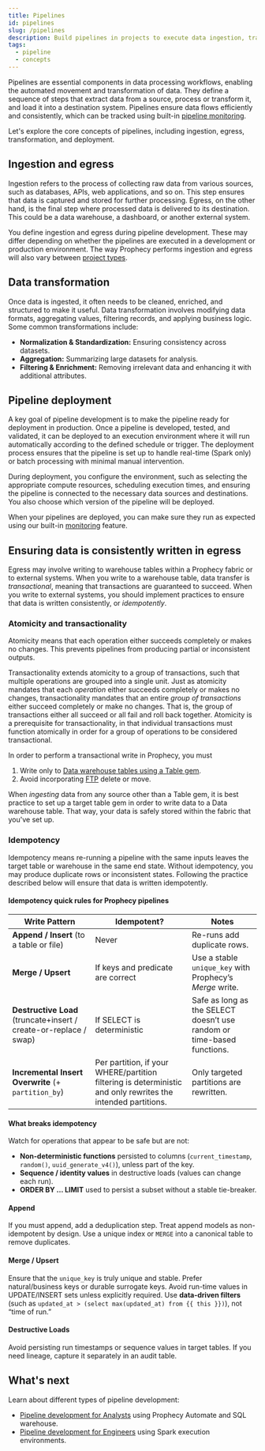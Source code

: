 ```yaml
---
title: Pipelines
id: pipelines
slug: /pipelines
description: Build pipelines in projects to execute data ingestion, transformation, and egress
tags:
  - pipeline
  - concepts
---
```


Pipelines are essential components in data processing workflows, enabling the automated movement and transformation of data. They define a sequence of steps that extract data from a source, process or transform it, and load it into a destination system. Pipelines ensure data flows efficiently and consistently, which can be tracked using built-in [pipeline monitoring](/analysts/monitoring).

Let's explore the core concepts of pipelines, including ingestion, egress, transformation, and deployment.

## Ingestion and egress

Ingestion refers to the process of collecting raw data from various sources, such as databases, APIs, web applications, and so on. This step ensures that data is captured and stored for further processing. Egress, on the other hand, is the final step where processed data is delivered to its destination. This could be a data warehouse, a dashboard, or another external system.

You define ingestion and egress during pipeline development. These may differ depending on whether the pipelines are executed in a development or production environment. The way Prophecy performs ingestion and egress will also vary between [project types](/projects).

## Data transformation

Once data is ingested, it often needs to be cleaned, enriched, and structured to make it useful. Data transformation involves modifying data formats, aggregating values, filtering records, and applying business logic. Some common transformations include:

- **Normalization & Standardization:** Ensuring consistency across datasets.
- **Aggregation:** Summarizing large datasets for analysis.
- **Filtering & Enrichment:** Removing irrelevant data and enhancing it with additional attributes.

## Pipeline deployment

A key goal of pipeline development is to make the pipeline ready for deployment in production. Once a pipeline is developed, tested, and validated, it can be deployed to an execution environment where it will run automatically according to the defined schedule or trigger. The deployment process ensures that the pipeline is set up to handle real-time (Spark only) or batch processing with minimal manual intervention.

During deployment, you configure the environment, such as selecting the appropriate compute resources, scheduling execution times, and ensuring the pipeline is connected to the necessary data sources and destinations. You also choose which version of the pipeline will be deployed.

When your pipelines are deployed, you can make sure they run as expected using our built-in [monitoring](/analysts/monitoring) feature.

## Ensuring data is consistently written in egress

Egress may involve writing to warehouse tables within a Prophecy fabric or to external systems. When you write to a warehouse table, data transfer is _transactional_, meaning that transactions are guaranteed to succeed. When you write to external systems, you should implement practices to ensure that data is written consistently, or _idempotently_.

<!--keep working on this section-->

### Atomicity and transactionality

Atomicity means that each operation either succeeds completely or makes no changes. This prevents pipelines from producing partial or inconsistent outputs.

Transactionality extends atomicity to a group of transactions, such that multiple operations are grouped into a single unit. Just as atomicity mandates that each _operation_ either succeeds completely or makes no changes, transactionality mandates that an entire _group of transactions_ either succeed completely or make no changes. That is, the group of transactions either all succeed or all fail and roll back together. Atomicity is a prerequisite for transactionality, in that individual transactions must function atomically in order for a group of operations to be considered transactional.

In order to perform a transactional write in Prophecy, you must

1. Write only to [Data warehouse tables using a Table gem](/analysts/source-target).
2. Avoid incorporating [FTP](/administration/fabrics/prophecy-fabrics/connections/sftp) delete or move.

When _ingesting_ data from any source other than a Table gem, it is best practice to set up a target table gem in order to write data to a Data warehouse table. That way, your data is safely stored within the fabric that you've set up.

<!--not all transactional writes are idempotent and vice versa-->

### Idempotency

Idempotency means re-running a pipeline with the same inputs leaves the target table or warehouse in the same end state. Without idempotency, you may produce duplicate rows or inconsistent states. Following the practice described below will ensure that data is written idempotently.

#### Idempotency quick rules for Prophecy pipelines

| Write Pattern                                                     | Idempotent?                                                                                                  | Notes                                                                  |
| ----------------------------------------------------------------- | ------------------------------------------------------------------------------------------------------------ | ---------------------------------------------------------------------- |
| **Append / Insert** (to a table or file)                          | Never                                                                                                        | Re-runs add duplicate rows.                                            |
| **Merge / Upsert**                                                | If keys and predicate are correct                                                                            | Use a stable `unique_key` with Prophecy’s _Merge_ write.               |
| **Destructive Load** (truncate+insert / create-or-replace / swap) | If SELECT is deterministic                                                                                   | Safe as long as the SELECT doesn’t use random or time-based functions. |
| **Incremental Insert Overwrite** (+ `partition_by`)               | Per partition, if your WHERE/partition filtering is deterministic and only rewrites the intended partitions. | Only targeted partitions are rewritten.                                |

<!-- check/add In dbt: materialized: incremental with incremental_strategy: merge and a valid unique_key. -->
<!-- check/add In dbt: materialized: table (adapter does a replace/swap); also insert_overwrite by partition (see below).
-->

#### What breaks idempotency

Watch for operations that appear to be safe but are not:

- **Non-deterministic functions** persisted to columns (`current_timestamp`, `random()`, `uuid_generate_v4()`), unless part of the key.
- **Sequence / identity values** in destructive loads (values can change each run).
- **ORDER BY … LIMIT** used to persist a subset without a stable tie-breaker.

#### Append

If you must append, add a deduplication step. Treat append models as non-idempotent by design. Use a unique index or `MERGE` into a canonical table to remove duplicates.

#### Merge / Upsert

Ensure that the `unique_key` is truly unique and stable. Prefer natural/business keys or durable surrogate keys. Avoid run-time values in UPDATE/INSERT sets unless explicitly required. Use **data-driven filters** (such as `updated_at > (select max(updated_at) from {{ this }})`), not “time of run.”

#### Destructive Loads

Avoid persisting run timestamps or sequence values in target tables. If you need lineage, capture it separately in an audit table.

## What's next

Learn about different types of pipeline development:

- [Pipeline development for Analysts](docs/analysts/development/development.md) using Prophecy Automate and SQL warehouse.
- [Pipeline development for Engineers](/engineers/pipeline-development) using Spark execution environments.
